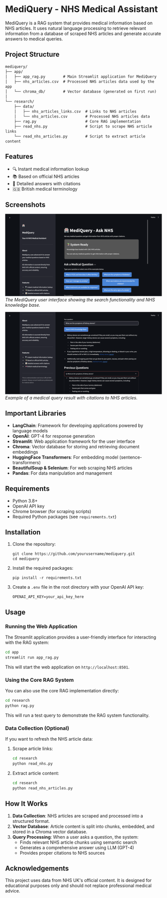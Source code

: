 # MediQuery - NHS Medical Assistant

MediQuery is a RAG system that provides medical information based on NHS articles. It uses natural language processing to retrieve relevant information from a database of scraped NHS articles and generate accurate answers to medical queries.

## Project Structure

```
mediquery/
├── app/
│   ├── app_rag.py        # Main Streamlit application for MediQuery
│   ├── nhs_articles.csv  # Processed NHS articles data used by the app
│   └── chroma_db/        # Vector database (generated on first run)
│
└── research/
    ├── data/
    │   ├── nhs_articles_links.csv  # Links to NHS articles
    │   └── nhs_articles.csv        # Processed NHS articles data
    ├── rag.py                      # Core RAG implementation
    ├── read_nhs.py                 # Script to scrape NHS article links
    └── read_nhs_articles.py        # Script to extract article content
```

## Features

- 🔍 Instant medical information lookup
- 📚 Based on official NHS articles
- 📝 Detailed answers with citations
- 🇬🇧 British medical terminology

## Screenshots

![MediQuery Interface](./images/image-1.png)
*The MediQuery user interface showing the search functionality and NHS knowledge base.*

![Query Results](./images/image-2.png)
*Example of a medical query result with citations to NHS articles.*

## Important Libraries

- **LangChain**: Framework for developing applications powered by language models
- **OpenAI**: GPT-4 for response generation
- **Streamlit**: Web application framework for the user interface
- **Chroma**: Vector database for storing and retrieving document embeddings
- **HuggingFace Transformers**: For embedding model (sentence-transformers)
- **BeautifulSoup & Selenium**: For web scraping NHS articles
- **Pandas**: For data manipulation and management

## Requirements

- Python 3.8+
- OpenAI API key
- Chrome browser (for scraping scripts)
- Required Python packages (see `requirements.txt`)

## Installation

1. Clone the repository:
   ```
   git clone https://github.com/yourusername/mediquery.git
   cd mediquery
   ```

2. Install the required packages:
   ```
   pip install -r requirements.txt
   ```

3. Create a `.env` file in the root directory with your OpenAI API key:
   ```
   OPENAI_API_KEY=your_api_key_here
   ```

## Usage

### Running the Web Application

The Streamlit application provides a user-friendly interface for interacting with the RAG system:

```bash
cd app
streamlit run app_rag.py
```

This will start the web application on `http://localhost:8501`.

### Using the Core RAG System

You can also use the core RAG implementation directly:

```bash
cd research
python rag.py
```

This will run a test query to demonstrate the RAG system functionality.

### Data Collection (Optional)

If you want to refresh the NHS article data:

1. Scrape article links:
   ```bash
   cd research
   python read_nhs.py
   ```

2. Extract article content:
   ```bash
   cd research
   python read_nhs_articles.py
   ```

## How It Works

1. **Data Collection**: NHS articles are scraped and processed into a structured format.
2. **Vector Database**: Article content is split into chunks, embedded, and stored in a Chroma vector database.
3. **Query Processing**: When a user asks a question, the system:
   - Finds relevant NHS article chunks using semantic search
   - Generates a comprehensive answer using LLM (GPT-4)
   - Provides proper citations to NHS sources

## Acknowledgements

This project uses data from NHS UK's official content. It is designed for educational purposes only and should not replace professional medical advice.


